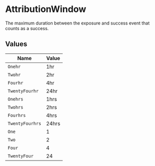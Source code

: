 # AttributionWindow

The maximum duration between the exposure and success event that counts as a success.


## Values

| Name            | Value           |
| --------------- | --------------- |
| `Onehr`         | 1hr             |
| `Twohr`         | 2hr             |
| `Fourhr`        | 4hr             |
| `TwentyFourhr`  | 24hr            |
| `Onehrs`        | 1hrs            |
| `Twohrs`        | 2hrs            |
| `Fourhrs`       | 4hrs            |
| `TwentyFourhrs` | 24hrs           |
| `One`           | 1               |
| `Two`           | 2               |
| `Four`          | 4               |
| `TwentyFour`    | 24              |